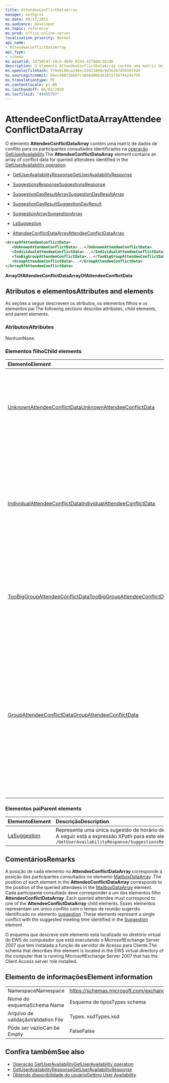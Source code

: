 ```yaml
---
title: AttendeeConflictDataArray
manager: sethgros
ms.date: 09/17/2015
ms.audience: Developer
ms.topic: reference
ms.prod: office-online-server
localization_priority: Normal
api_name:
- AttendeeConflictDataArray
api_type:
- schema
ms.assetid: 1d758547-28c5-4649-8334-427480c282d6
description: O elemento AttendeeConflictDataArray contém uma matriz de dados de conflito para os participantes consultados identificados na operação GetUserAvailability.
ms.openlocfilehash: 770e8c00ca248ec3562180dc9d3626fd5b58f4d9
ms.sourcegitcommit: 88ec988f2bb67c1866d06b361615f3674a24e795
ms.translationtype: MT
ms.contentlocale: pt-BR
ms.lasthandoff: 06/03/2020
ms.locfileid: "44455797"
---
```

# <a name="attendeeconflictdataarray"></a><span data-ttu-id="6bf1c-103">AttendeeConflictDataArray</span><span class="sxs-lookup"><span data-stu-id="6bf1c-103">AttendeeConflictDataArray</span></span>

<span data-ttu-id="6bf1c-104">O elemento **AttendeeConflictDataArray** contém uma matriz de dados de conflito para os participantes consultados identificados na [operação GetUserAvailability](getuseravailability-operation.md).</span><span class="sxs-lookup"><span data-stu-id="6bf1c-104">The **AttendeeConflictDataArray** element contains an array of conflict data for queried attendees identified in the [GetUserAvailability operation](getuseravailability-operation.md).</span></span>
  
- [<span data-ttu-id="6bf1c-105">GetUserAvailabilityResponse</span><span class="sxs-lookup"><span data-stu-id="6bf1c-105">GetUserAvailabilityResponse</span></span>](getuseravailabilityresponse.md)
  
- [<span data-ttu-id="6bf1c-106">SuggestionsResponse</span><span class="sxs-lookup"><span data-stu-id="6bf1c-106">SuggestionsResponse</span></span>](suggestionsresponse.md)
  
- [<span data-ttu-id="6bf1c-107">SuggestionDayResultArray</span><span class="sxs-lookup"><span data-stu-id="6bf1c-107">SuggestionDayResultArray</span></span>](suggestiondayresultarray.md)
  
- [<span data-ttu-id="6bf1c-108">SuggestionDayResult</span><span class="sxs-lookup"><span data-stu-id="6bf1c-108">SuggestionDayResult</span></span>](suggestiondayresult.md)
  
- [<span data-ttu-id="6bf1c-109">SuggestionArray</span><span class="sxs-lookup"><span data-stu-id="6bf1c-109">SuggestionArray</span></span>](suggestionarray.md)
  
- [<span data-ttu-id="6bf1c-110">La</span><span class="sxs-lookup"><span data-stu-id="6bf1c-110">Suggestion</span></span>](suggestion.md)
  
- [<span data-ttu-id="6bf1c-111">AttendeeConflictDataArray</span><span class="sxs-lookup"><span data-stu-id="6bf1c-111">AttendeeConflictDataArray</span></span>](attendeeconflictdataarray.md)
  
```xml
<ArrayOfAttendeeConflictData>
   <UnknownAttendeeConflictData>...</UnknownAttendeeConflictData>
   <IndividualAttendeeConflictData>...</IndividualAttendeeConflictData>
   <TooBigGroupAttendeeConflictData>...</TooBigGroupAttendeeConflictData>
   <GroupAttendeeConflictData>...</GroupAttendeeConflictData>
</ArrayOfAttendeeConflictData>
```

 <span data-ttu-id="6bf1c-112">**ArrayOfAttendeeConflictData**</span><span class="sxs-lookup"><span data-stu-id="6bf1c-112">**ArrayOfAttendeeConflictData**</span></span>
## <a name="attributes-and-elements"></a><span data-ttu-id="6bf1c-113">Atributos e elementos</span><span class="sxs-lookup"><span data-stu-id="6bf1c-113">Attributes and elements</span></span>

<span data-ttu-id="6bf1c-114">As seções a seguir descrevem os atributos, os elementos filhos e os elementos pai.</span><span class="sxs-lookup"><span data-stu-id="6bf1c-114">The following sections describe attributes, child elements, and parent elements.</span></span>
  
### <a name="attributes"></a><span data-ttu-id="6bf1c-115">Atributos</span><span class="sxs-lookup"><span data-stu-id="6bf1c-115">Attributes</span></span>

<span data-ttu-id="6bf1c-116">Nenhum</span><span class="sxs-lookup"><span data-stu-id="6bf1c-116">None.</span></span>
  
### <a name="child-elements"></a><span data-ttu-id="6bf1c-117">Elementos filho</span><span class="sxs-lookup"><span data-stu-id="6bf1c-117">Child elements</span></span>

|<span data-ttu-id="6bf1c-118">**Elemento**</span><span class="sxs-lookup"><span data-stu-id="6bf1c-118">**Element**</span></span>|<span data-ttu-id="6bf1c-119">**Descrição**</span><span class="sxs-lookup"><span data-stu-id="6bf1c-119">**Description**</span></span>|
|:-----|:-----|
|[<span data-ttu-id="6bf1c-120">UnknownAttendeeConflictData</span><span class="sxs-lookup"><span data-stu-id="6bf1c-120">UnknownAttendeeConflictData</span></span>](unknownattendeeconflictdata.md) <br/> |<span data-ttu-id="6bf1c-121">Representa um participante não resolvido ou um participante que não seja um usuário, uma lista de distribuição ou um contato.</span><span class="sxs-lookup"><span data-stu-id="6bf1c-121">Represents an unresolvable attendee or an attendee that is not a user, distribution list, or contact.</span></span>  <br/> |
|[<span data-ttu-id="6bf1c-122">IndividualAttendeeConflictData</span><span class="sxs-lookup"><span data-stu-id="6bf1c-122">IndividualAttendeeConflictData</span></span>](individualattendeeconflictdata.md) <br/> |<span data-ttu-id="6bf1c-123">Contém o status de disponibilidade de um usuário ou contato para uma janela de tempo que ocorre ao mesmo tempo que o tempo de reunião sugerido identificado no elemento [suggestion](suggestion.md) .</span><span class="sxs-lookup"><span data-stu-id="6bf1c-123">Contains a user's or contact's free/busy status for a time window that occurs at the same time as the suggested meeting time identified in the [Suggestion](suggestion.md) element.</span></span>  <br/> |
|[<span data-ttu-id="6bf1c-124">TooBigGroupAttendeeConflictData</span><span class="sxs-lookup"><span data-stu-id="6bf1c-124">TooBigGroupAttendeeConflictData</span></span>](toobiggroupattendeeconflictdata.md) <br/> |<span data-ttu-id="6bf1c-125">Representa um participante que foi resolvido como uma lista de distribuição muito grande para ser expandida.</span><span class="sxs-lookup"><span data-stu-id="6bf1c-125">Represents an attendee that resolved as a distribution list that was too large to expand.</span></span>  <br/> |
|[<span data-ttu-id="6bf1c-126">GroupAttendeeConflictData</span><span class="sxs-lookup"><span data-stu-id="6bf1c-126">GroupAttendeeConflictData</span></span>](groupattendeeconflictdata.md) <br/> |<span data-ttu-id="6bf1c-127">Contém informações de conflito agregadas sobre o número de usuários disponíveis, o número de usuários que têm conflitos e o número de usuários que não têm informações de disponibilidade em uma lista de distribuição para um tempo de reunião sugerido.</span><span class="sxs-lookup"><span data-stu-id="6bf1c-127">Contains aggregate conflict information about the number of users available, the number of users who have conflicts, and the number of users who do not have availability information in a distribution list for a suggested meeting time.</span></span>  <br/> |
   
### <a name="parent-elements"></a><span data-ttu-id="6bf1c-128">Elementos pai</span><span class="sxs-lookup"><span data-stu-id="6bf1c-128">Parent elements</span></span>

|<span data-ttu-id="6bf1c-129">**Elemento**</span><span class="sxs-lookup"><span data-stu-id="6bf1c-129">**Element**</span></span>|<span data-ttu-id="6bf1c-130">**Descrição**</span><span class="sxs-lookup"><span data-stu-id="6bf1c-130">**Description**</span></span>|
|:-----|:-----|
|[<span data-ttu-id="6bf1c-131">La</span><span class="sxs-lookup"><span data-stu-id="6bf1c-131">Suggestion</span></span>](suggestion.md) <br/> |<span data-ttu-id="6bf1c-132">Representa uma única sugestão de horário de reunião.</span><span class="sxs-lookup"><span data-stu-id="6bf1c-132">Represents a single meeting time suggestion.</span></span>  <br/> <span data-ttu-id="6bf1c-133">A seguir está a expressão XPath para este elemento:</span><span class="sxs-lookup"><span data-stu-id="6bf1c-133">The following is the XPath expression to this element:</span></span>  <br/>  `/GetUserAvailabilityResponse/SuggestionsResponse/SuggestionDayResultArray/SuggestionDayResult[i]/SuggestionArray/Suggestion[i]` <br/> |
   
## <a name="remarks"></a><span data-ttu-id="6bf1c-134">Comentários</span><span class="sxs-lookup"><span data-stu-id="6bf1c-134">Remarks</span></span>

<span data-ttu-id="6bf1c-135">A posição de cada elemento no **AttendeeConflictDataArray** corresponde à posição dos participantes consultados no elemento [MailboxDataArray](mailboxdataarray.md) .</span><span class="sxs-lookup"><span data-stu-id="6bf1c-135">The position of each element in the **AttendeeConflictDataArray** corresponds to the position of the queried attendees in the [MailboxDataArray](mailboxdataarray.md) element.</span></span> <span data-ttu-id="6bf1c-136">Cada participante consultado deve corresponder a um dos elementos filho **AttendeeConflictDataArray** .</span><span class="sxs-lookup"><span data-stu-id="6bf1c-136">Each queried attendee must correspond to one of the **AttendeeConflictDataArray** child elements.</span></span> <span data-ttu-id="6bf1c-137">Esses elementos representam um único conflito com o tempo de reunião sugerido identificado no elemento [suggestion](suggestion.md) .</span><span class="sxs-lookup"><span data-stu-id="6bf1c-137">These elements represent a single conflict with the suggested meeting time identified in the [Suggestion](suggestion.md) element.</span></span> 
  
<span data-ttu-id="6bf1c-138">O esquema que descreve este elemento está localizado no diretório virtual do EWS do computador que está executando o MicrosoftExchange Server 2007 que tem instalada a função de servidor de Acesso para Cliente.</span><span class="sxs-lookup"><span data-stu-id="6bf1c-138">The schema that describes this element is located in the EWS virtual directory of the computer that is running MicrosoftExchange Server 2007 that has the Client Access server role installed.</span></span>
  
## <a name="element-information"></a><span data-ttu-id="6bf1c-139">Elemento de informações</span><span class="sxs-lookup"><span data-stu-id="6bf1c-139">Element information</span></span>

|||
|:-----|:-----|
|<span data-ttu-id="6bf1c-140">Namespace</span><span class="sxs-lookup"><span data-stu-id="6bf1c-140">Namespace</span></span>  <br/> |https://schemas.microsoft.com/exchange/services/2006/types  <br/> |
|<span data-ttu-id="6bf1c-141">Nome do esquema</span><span class="sxs-lookup"><span data-stu-id="6bf1c-141">Schema Name</span></span>  <br/> |<span data-ttu-id="6bf1c-142">Esquema de tipos</span><span class="sxs-lookup"><span data-stu-id="6bf1c-142">Types schema</span></span>  <br/> |
|<span data-ttu-id="6bf1c-143">Arquivo de validação</span><span class="sxs-lookup"><span data-stu-id="6bf1c-143">Validation File</span></span>  <br/> |<span data-ttu-id="6bf1c-144">Types. xsd</span><span class="sxs-lookup"><span data-stu-id="6bf1c-144">Types.xsd</span></span>  <br/> |
|<span data-ttu-id="6bf1c-145">Pode ser vazio</span><span class="sxs-lookup"><span data-stu-id="6bf1c-145">Can be Empty</span></span>  <br/> |<span data-ttu-id="6bf1c-146">False</span><span class="sxs-lookup"><span data-stu-id="6bf1c-146">False</span></span>  <br/> |
   
## <a name="see-also"></a><span data-ttu-id="6bf1c-147">Confira também</span><span class="sxs-lookup"><span data-stu-id="6bf1c-147">See also</span></span>

- [<span data-ttu-id="6bf1c-148">Operação GetUserAvailability</span><span class="sxs-lookup"><span data-stu-id="6bf1c-148">GetUserAvailability operation</span></span>](getuseravailability-operation.md) 
- [<span data-ttu-id="6bf1c-149">GetUserAvailabilityResponse</span><span class="sxs-lookup"><span data-stu-id="6bf1c-149">GetUserAvailabilityResponse</span></span>](getuseravailabilityresponse.md)
- [<span data-ttu-id="6bf1c-150">Obtendo disponibilidade do usuário</span><span class="sxs-lookup"><span data-stu-id="6bf1c-150">Getting User Availability</span></span>](https://msdn.microsoft.com/library/d4133fcb-9b0f-4e6b-aadf-a389da83516a%28Office.15%29.aspx)


